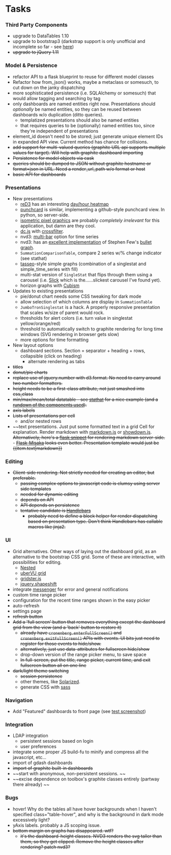 # Tasks

### Third Party Components

- upgrade to DataTables 1.10
- upgrade to bootstrap3 (darkstrap support is only unofficial and
  incomplete so far - see
  [here](https://github.com/danneu/darkstrap/issues/17))
- ~~upgrade to jQuery 1.11~~

### Model & Persistence

- refactor API to a flask blueprint to reuse for different model
  classes
- Refactor how from_json() works, maybe a metaclass or somesuch, to
  cut down on the janky dispatching
- more sophisticated persistence (i.e. SQLAlchemy or somesuch) that
  would allow tagging and searching by tag
- only dashboards are named entities right now. Presentations should
  *optionally* be named entities, so they can be reused between
  dashboards w/o duplication (ditto queries).
  - templatized presentations should also be named entities
  - that requires queries to be (optionally) named entities too, since
    they're independent of presentations
- element_id doesn't need to be stored; just generate unique element
  IDs in expanded API view. Current method has chance for collisions.
- ~~add support for multi-valued queries (graphite URL api supports
  multiple values for target). Will help with graphite dashboard
  importing~~
- ~~Persistence for model objects via cask~~
- ~~queries should be dumped to JSON without graphite hostname or
  format=json in URL. Need a render_url_path w/o format or host~~
- ~~basic API for dashboards~~

### Presentations

- New presentations
  - [reD3](http://bugzu.github.io/reD3/) has an interesting [day/hour heatmap](http://bugzu.github.io/reD3/#/heatmap)
  - [punchcard](https://github.com/fogleman/Punchcard) is similar, implementing a github-style punchcard view. In python, so server-side. 
  - [isometric pixel graphics](https://github.com/nosir/obelisk.js) are probably _completely irrelevant_ for this application, but damn are they cool.
  - [dc.js](http://nickqizhu.github.io/dc.js/) with [crossfilter](http://square.github.io/crossfilter/).
  - nvd3: [multi-bar](http://nvd3.org/examples/multiBar.html) option for time series
  - nvd3: has an [excellent implementation](http://nvd3.org/examples/bullet.html) of 
    Stephen Few's [bullet graph](http://www.perceptualedge.com/articles/misc/Bullet_Graph_Design_Spec.pdf).
  - ``SummationComparisonTable``, compare 2 series w/% change indicator (see stathat)
  - [tasseo](https://github.com/obfuscurity/tasseo)-style simple graphs (combination of a 
    singlestat and simple_time_series with fill)
  - multi-stat version of ``SingleStat`` that flips through them using a
    carousel (i.e. [Slick](http://kenwheeler.github.io/slick) which is
    the......slickest carousel I've found yet).
  - horizon graphs with [Cubism](http://square.github.io/cubism/)
- Updates to existing presentations
  - pie/donut chart needs some CSS tweaking for dark mode
  - allow selection of which columns are display in ``SummationTable``
  - ``JumboTronSinglestat`` is a hack. A properly responsive presentation
    that scales w/size of parent would rock.
  - thresholds for alert colors (i.e. turn value in singlestat yellow/orange/red)
  - threshold to automatically switch to graphite rendering for long
  time windows (SVG rendering in browser gets slow)
  - more options for time formatting
- New layout options
  - dashboard sections. Section = separator + heading + rows, collapsible (click on heading)
    - alternate rendering as tabs
- ~~titles~~
- ~~donut/pie charts~~
- ~~replace use of jquery.number with d3.format. No need to carry around
  two number formatters.~~
- ~~height needs to be a first-class attribute, not just smashed into css_class~~
- ~~min/max/mean/total datatable - see
  [stathat](http://blog.stathat.com/2014/04/09/web-app-interface-changes-stats.html)
  for a nice example (and a
  [rundown of the components used](http://blog.stathat.com/2014/04/10/whats-powering-the-new-web-interface.html)).~~
- ~~axis labels~~
- ~~Lists of presentations per cell~~
  - and/or nested rows
- ~~text presentations. Just put some formatted text in a grid Cell for
  explanation. Render markdown with
  [markdown.js](https://github.com/evilstreak/markdown-js) or
  [showdown.js](https://github.com/coreyti/showdown). ~~Alternatively,
  here's a [flask snippet](http://flask.pocoo.org/snippets/19/) for
  rendering markdown server-side.~~
      - ~~[Flask-Misaka](https://flask-misaka.readthedocs.org/en/latest/)
        looks even better. Presentation template would just be
        {{item.text|markdown}}~~

### Editing

- ~~Client-side rendering. Not strictly needed for creating an editor, but preferable.~~
  - ~~passing complex options to javascript code is clumsy using server side templates~~
  - ~~needed for dynamic editing~~
  - ~~depends on API~~
  - ~~API depends on persistence~~
  - ~~tentative candidate is [Handlebars](http://handlebarsjs.com/)~~
    - ~~probably need to define a block helper for render dispatching
      based on presentation type. Don't think Handlebars has callable
      macros like jinja2.~~

### UI

- Grid alternatives. Other ways of laying out the dashboard grid, as an alternative to the 
  bootstrap CSS grid. Some of these are interactive, with possibilities for editing. 
  - [Nested](http://suprb.com/apps/nested/)
  - [uberVU grid](https://github.com/uberVU/grid)
  - [gridster.js](https://github.com/ducksboard/gridster.js)
  - [jquery.shapeshift](https://github.com/McPants/jquery.shapeshift)
- integrate [messenger](http://github.hubspot.com/messenger/docs/welcome/) for error and general notifications
- custom time range picker
- configuration for the recent time ranges shown in the easy picker
- auto-refresh
- settings page
- ~~refresh button~~
- ~~Add a 'full screen' button that removes everything except the
  dashboard grid from the view (and a 'back' button to restore it)~~
  - ~~already have ``cronenberg.enterFullScreen()`` and
    ``cronenberg.exitFullScreen()`` APIs with events. UI bits just
    need to register for those events to hide/show.~~
  - ~~alternatively, just use data-attributes for fullscreen hide/show~~
  - drop-down version of the range picker menu, to save space
  - ~~In full-screen, put the title, range picker, current time, and
    exit fullscreen button all on one line~~
- ~~dark/light theme switching~~
  - ~~session persistence~~
  - other themes, like [Solarized](http://ethanschoonover.com/solarized).
  - generate CSS with [sass](http://sass-lang.com/)

### Navigation

- Add "Featured" dashboards to front page (see [test screenshot](https://urbanairship.box.com/s/nzy4pq558dnednb9k4r9))

### Integration

- LDAP integration
  - persistent sessions based on login
  - user preferences
- integrate some proper JS build-fu to minify and compress all the
  javascript, etc...
- import of gdash dashboards
- ~~import of graphite built-in dashboards~~
- ~~start with anonymous, non-persistent sessions. ~~
- ~~excise dependence on toolbox's graphite classes entirely (partway there already) ~~

### Bugs

- hover! Why do the tables all have hover backgrounds when I haven't
  specified class="table-hover", and why is the background in dark
  mode excessively light?
- yAxis labels. probably a JS scoping issue.
- ~~bottom margin on graphs has disappeared. wtf?~~
  - ~~it's the dashboard-height classes. NVD3 renders the svg taller
    than them, so they get clipped. Remove the height classes after
    rendering? patch nvd3?~~

